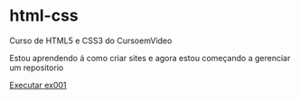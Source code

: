 # html-css
 Curso de HTML5 e CSS3 do CursoemVideo

 Estou aprendendo á como criar sites e agora estou começando a gerenciar um repositorio
 
 <a href="https://brunovcsantos.github.io/html-css/exercicios/modulo1/ex001/index.html">Executar ex001</a>

    
